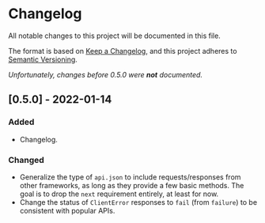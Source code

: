 # Changelog
All notable changes to this project will be documented in this file.

The format is based on [Keep a Changelog](https://keepachangelog.com/en/1.0.0/),
and this project adheres to [Semantic Versioning](https://semver.org/spec/v2.0.0.html).

*Unfortunately, changes before 0.5.0 were **not** documented.*

## [0.5.0] - 2022-01-14

### Added
- Changelog.

### Changed
- Generalize the type of `api.json` to include requests/responses from other frameworks, as long as they provide a few basic methods. The goal is to drop the `next` requirement entirely, at least for now.
- Change the status of `ClientError` responses to `fail` (from `failure`) to be consistent with popular APIs.
